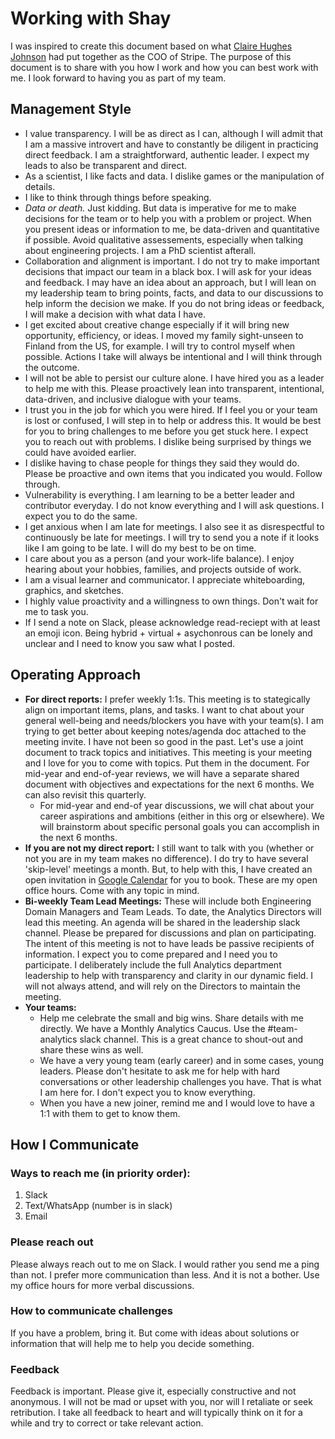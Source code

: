# Working with Shay 

I was inspired to create this document based on what [Claire Hughes Johnson](https://assets.ctfassets.net/fzn2n1nzq965/6bKUeQ36CwyDoAUKC965tv/599e5b5a42bb970abbdba03c9ae87578/SCAPE_Working-With.pdf) had put together as the COO of Stripe. The purpose of this document is to share with you how I work and how you can best work with me. I look forward to having you as part of my team.

## Management Style

* I value transparency. I will be as direct as I can, although I will admit that I am a massive introvert and have to constantly be diligent in practicing direct feedback. I am a straightforward, authentic leader. I expect my leads to also be transparent and direct.
* As a scientist, I like facts and data. I dislike games or the manipulation of details.
* I like to think through things before speaking. 
* <i>Data or death.</i> Just kidding. But data is imperative for me to make decisions for the team or to help you with a problem or project. When you present ideas or information to me, be data-driven and quantitative if possible. Avoid qualitative assessements, especially when talking about engineering projects. I am a PhD scientist afterall.
* Collaboration and alignment is important. I do not try to make important decisions that impact our team in a black box. I will ask for your ideas and feedback. I may have an idea about an approach, but I will lean on my leadership team to bring points, facts, and data to our discussions to help inform the decision we make. If you do not bring ideas or feedback, I will make a decision with what data I have.
* I get excited about creative change especially if it will bring new opportunity, efficiency, or ideas. I moved my family sight-unseen to Finland from the US, for example. I will try to control myself when possible. Actions I take will always be intentional and I will think through the outcome.
* I will not be able to persist our culture alone. I have hired you as a leader to help me with this. Please proactively lean into transparent, intentional, data-driven, and inclusive dialogue with your teams.
* I trust you in the job for which you were hired. If I feel you or your team is lost or confused, I will step in to help or address this. It would be best for you to bring challenges to me before you get stuck here. I expect you to reach out with problems. I dislike being surprised by things we could have avoided earlier.
* I dislike having to chase people for things they said they would do. Please be proactive and own items that you indicated you would. Follow through.
* Vulnerability is everything. I am learning to be a better leader and contributor everyday. I do not know everything and I will ask questions. I expect you to do the same.
* I get anxious when I am late for meetings. I also see it as disrespectful to continuously be late for meetings. I will try to send you a note if it looks like I am going to be late. I will do my best to be on time.
* I care about you as a person (and your work-life balance). I enjoy hearing about your hobbies, families, and projects outside of work.
* I am a visual learner and communicator. I appreciate whiteboarding, graphics, and sketches.
* I highly value proactivity and a willingness to own things. Don't wait for me to task you.
* If I send a note on Slack, please acknowledge read-reciept with at least an emoji icon. Being hybrid + virtual + asychonrous can be lonely and unclear and I need to know you saw what I posted.

## Operating Approach

* <b>For direct reports:</b> I prefer weekly 1:1s. This meeting is to stategically align on important items, plans, and tasks. I want to chat about your general well-being and needs/blockers you have with your team(s). I am trying to get better about keeping notes/agenda doc attached to the meeting invite. I have not been so good in the past. Let's use a joint document to track topics and initiatives. This meeting is your meeting and I love for you to come with topics. Put them in the document. For mid-year and end-of-year reviews, we will have a separate shared document with objectives and expectations for the next 6 months. We can also revisit this quarterly.
   - For mid-year and end-of year discussions, we will chat about your career aspirations and ambitions (either in this org or elsewhere). We will brainstorm about specific personal goals you can accomplish in the next 6 months. 
* <b>If you are not my direct report:</b> I still want to talk with you (whether or not you are in my team makes no difference). I do try to have several 'skip-level' meetings a month. But, to help with this, I have created an open invitation in [Google Calendar](https://calendar.app.google/sc7MGydo7mU1QStz8) for you to book. These are my open office hours. Come with any topic in mind. 
* <b>Bi-weekly Team Lead Meetings:</b> These will include both Engineering Domain Managers and Team Leads. To date, the Analytics Directors will lead this meeting. An agenda will be shared in the leadership slack channel. Please be prepared for discussions and plan on participating. The intent of this meeting is not to have leads be passive recipients of information. I expect you to come prepared and I need you to participate. I deliberately include the full Analytics department leadership to help with transparency and clarity in our dynamic field. I will not always attend, and will rely on the Directors to maintain the meeting.
* <b>Your teams:</b>
   - Help me celebrate the small and big wins. Share details with me directly. We have a Monthly Analytics Caucus. Use the #team-analytics slack channel. This is a great chance to shout-out and share these wins as well.
   - We have a very young team (early career) and in some cases, young leaders. Please don't hesitate to ask me for help with hard conversations or other leadership challenges you have. That is what I am here for. I don't expect you to know everything.
   - When you have a new joiner, remind me and I would love to have a 1:1 with them to get to know them. 
   
## How I Communicate

### Ways to reach me (in priority order):

1. Slack
2. Text/WhatsApp (number is in slack)
3. Email

### Please reach out

Please always reach out to me on Slack. I would rather you send me a ping than not. I prefer more communication than less. And it is not a bother. Use my office hours for more verbal discussions.

### How to communicate challenges

If you have a problem, bring it. But come with ideas about solutions or information that will help me to help you decide something.

### Feedback

Feedback is important. Please give it, especially constructive and not anonymous. I will not be mad or upset with you, nor will I retaliate or seek retribution. I take all feedback to heart and will typically think on it for a while and try to correct or take relevant action.


